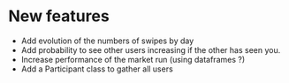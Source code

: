 # New features

- Add evolution of the numbers of swipes by day
- Add probability to see other users increasing if the other has seen you.
- Increase performance of the market run (using dataframes ?)
- Add a Participant class to gather all users